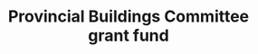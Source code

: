 ---
layout: link
link_url: https://www.scotland.anglican.org/vestry-resources/buildings/provincial-building-grants-and-loans/
title: Provincial Buildings Committee grant fund
source: Scottish Episcopal Church
card: 
petal: Positive Finances
task: Apply to the SEC Provincial Buildings Committee Grant fund
---